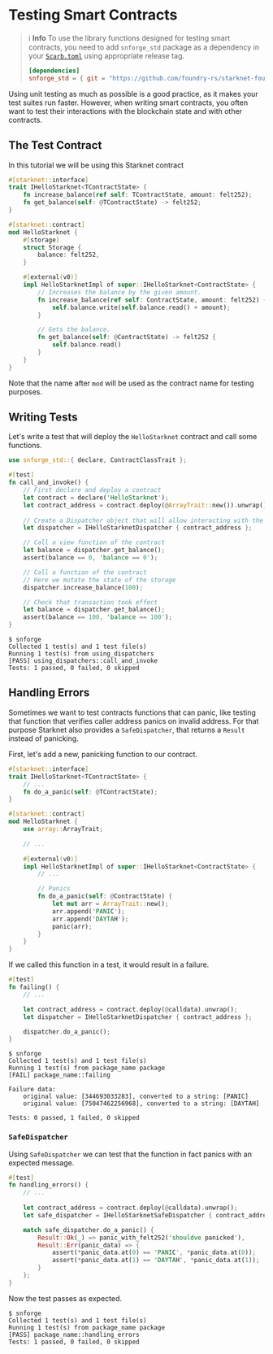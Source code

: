 # Testing Smart Contracts

> ℹ️ **Info**
> To use the library functions designed for testing smart contracts,
> you need to add `snforge_std` package as a dependency in
> your [`Scarb.toml`](https://docs.swmansion.com/scarb/docs/guides/dependencies.html#adding-a-dependency) 
> using appropriate release tag.
>```toml
> [dependencies]
> snforge_std = { git = "https://github.com/foundry-rs/starknet-foundry.git", tag = "v0.5.0" }
> ```

Using unit testing as much as possible is a good practice, as it makes your test suites run faster. However, when
writing smart contracts, you often want to test their interactions with the blockchain state and with other contracts.

## The Test Contract

In this tutorial we will be using this Starknet contract

```rust
#[starknet::interface]
trait IHelloStarknet<TContractState> {
    fn increase_balance(ref self: TContractState, amount: felt252);
    fn get_balance(self: @TContractState) -> felt252;
}

#[starknet::contract]
mod HelloStarknet {
    #[storage]
    struct Storage {
        balance: felt252,
    }

    #[external(v0)]
    impl HelloStarknetImpl of super::IHelloStarknet<ContractState> {
        // Increases the balance by the given amount.
        fn increase_balance(ref self: ContractState, amount: felt252) {
            self.balance.write(self.balance.read() + amount);
        }

        // Gets the balance. 
        fn get_balance(self: @ContractState) -> felt252 {
            self.balance.read()
        }
    }
}
```

Note that the name after `mod` will be used as the contract name for testing purposes.

## Writing Tests

Let's write a test that will deploy the `HelloStarknet` contract and call some functions.

```rust
use snforge_std::{ declare, ContractClassTrait };

#[test]
fn call_and_invoke() {
    // First declare and deploy a contract
    let contract = declare('HelloStarknet');
    let contract_address = contract.deploy(@ArrayTrait::new()).unwrap();
    
    // Create a Dispatcher object that will allow interacting with the deployed contract
    let dispatcher = IHelloStarknetDispatcher { contract_address };

    // Call a view function of the contract
    let balance = dispatcher.get_balance();
    assert(balance == 0, 'balance == 0');

    // Call a function of the contract
    // Here we mutate the state of the storage
    dispatcher.increase_balance(100);

    // Check that transaction took effect
    let balance = dispatcher.get_balance();
    assert(balance == 100, 'balance == 100');
}
```

```shell
$ snforge
Collected 1 test(s) and 1 test file(s)
Running 1 test(s) from using_dispatchers
[PASS] using_dispatchers::call_and_invoke
Tests: 1 passed, 0 failed, 0 skipped
```

## Handling Errors

Sometimes we want to test contracts functions that can panic, like testing that function that verifies caller address
panics on invalid address. For that purpose Starknet also provides a `SafeDispatcher`, that returns a `Result` instead of
panicking.

First, let's add a new, panicking function to our contract.

```rust
#[starknet::interface]
trait IHelloStarknet<TContractState> {
    // ...
    fn do_a_panic(self: @TContractState);
}

#[starknet::contract]
mod HelloStarknet {
    use array::ArrayTrait;

    // ...
    
    #[external(v0)]
    impl HelloStarknetImpl of super::IHelloStarknet<ContractState> {
        // ...

        // Panics
        fn do_a_panic(self: @ContractState) {
            let mut arr = ArrayTrait::new();
            arr.append('PANIC');
            arr.append('DAYTAH');
            panic(arr);
        }
    }
}
```

If we called this function in a test, it would result in a failure.

```rust
#[test]
fn failing() {
    // ...

    let contract_address = contract.deploy(@calldata).unwrap();
    let dispatcher = IHelloStarknetDispatcher { contract_address };

    dispatcher.do_a_panic();
}
```

```shell
$ snforge
Collected 1 test(s) and 1 test file(s)
Running 1 test(s) from package_name package
[FAIL] package_name::failing

Failure data:
    original value: [344693033283], converted to a string: [PANIC]
    original value: [75047462256968], converted to a string: [DAYTAH]

Tests: 0 passed, 1 failed, 0 skipped
```

### `SafeDispatcher`

Using `SafeDispatcher` we can test that the function in fact panics with an expected message.

```rust
#[test]
fn handling_errors() {
    // ...
    
    let contract_address = contract.deploy(@calldata).unwrap();
    let safe_dispatcher = IHelloStarknetSafeDispatcher { contract_address };

    match safe_dispatcher.do_a_panic() {
        Result::Ok(_) => panic_with_felt252('shouldve panicked'),
        Result::Err(panic_data) => {
            assert(*panic_data.at(0) == 'PANIC', *panic_data.at(0));
            assert(*panic_data.at(1) == 'DAYTAH', *panic_data.at(1));
        }
    };
}
```

Now the test passes as expected.

```shell
$ snforge
Collected 1 test(s) and 1 test file(s)
Running 1 test(s) from package_name package
[PASS] package_name::handling_errors
Tests: 1 passed, 0 failed, 0 skipped
```
